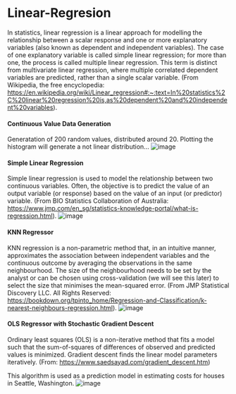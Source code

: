 # Linear-Regresion

In statistics, linear regression is a linear approach for modelling the relationship between a scalar response and one or more explanatory variables (also known as dependent and independent variables). The case of one explanatory variable is called simple linear regression; for more than one, the process is called multiple linear regression. This term is distinct from multivariate linear regression, where multiple correlated dependent variables are predicted, rather than a single scalar variable.
(From Wikipedia, the free encyclopedia: https://en.wikipedia.org/wiki/Linear_regression#:~:text=In%20statistics%2C%20linear%20regression%20is,as%20dependent%20and%20independent%20variables).

#### Continuous Value Data Generation
Generatation of 200 random values, distributed around 20. Plotting the histogram will generate a not linear distribution...
![image](https://user-images.githubusercontent.com/86708470/167184007-9f256135-7742-4df9-a8d6-3f7ba9f33a5a.png)


#### Simple Linear Regression
Simple linear regression is used to model the relationship between two continuous variables. Often, the objective is to predict the value of an output variable (or response) based on the value of an input (or predictor) variable.
(From BIO Statistics Collaboration of Australia: https://www.jmp.com/en_sg/statistics-knowledge-portal/what-is-regression.html).
![image](https://user-images.githubusercontent.com/86708470/167184707-8242ac9f-458b-43b8-8e5d-56915a997109.png)

#### KNN Regressor
KNN regression is a non-parametric method that, in an intuitive manner, approximates the association between independent variables and the continuous outcome by averaging the observations in the same neighbourhood. The size of the neighbourhood needs to be set by the analyst or can be chosen using cross-validation (we will see this later) to select the size that minimises the mean-squared error.
(From JMP Statistical Discovery LLC. All Rights Reserved: https://bookdown.org/tpinto_home/Regression-and-Classification/k-nearest-neighbours-regression.html).
![image](https://user-images.githubusercontent.com/86708470/167189337-b8da9515-830a-40db-b6f2-1c2127603823.png)


#### OLS Regressor with Stochastic Gradient Descent
Ordinary least squares (OLS) is a non-iterative method that fits a model such that the sum-of-squares of differences of observed and predicted values is minimized. Gradient descent finds the linear model parameters iteratively.
(From: https://www.saedsayad.com/gradient_descent.htm)

This algorithm is used as a prediction model in estimating costs for houses in Seattle, Washington.
![image](https://user-images.githubusercontent.com/86708470/167192558-74ea6996-6a3a-423b-8143-2f940c720a5f.png)
